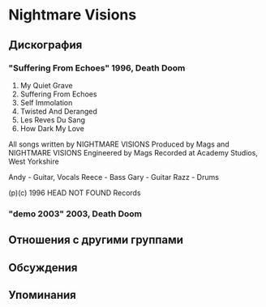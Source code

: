 # Nightmare Visions



## Дискография

### "Suffering From Echoes" 1996, Death Doom

1. My Quiet Grave
2. Suffering From Echoes
3. Self Immolation
4. Twisted And Deranged
5. Les Reves Du Sang
6. How Dark My Love

All songs written by NIGHTMARE
VISIONS
Produced by Mags and NIGHTMARE
VISIONS
Engineered by Mags
Recorded at Academy Studios, West
Yorkshire

Andy - Guitar, Vocals
Reece - Bass
Gary - Guitar
Razz - Drums

(p)(c) 1996 HEAD NOT FOUND Records

### "demo 2003" 2003, Death Doom




## Отношения с другими группами


## Обсуждения


## Упоминания

